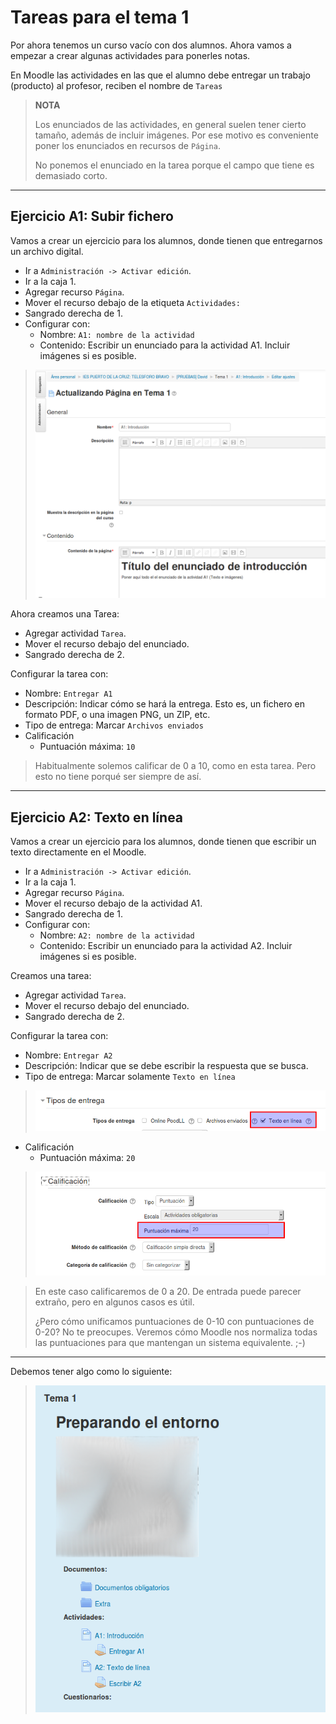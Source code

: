 
# Tareas para el tema 1

Por ahora tenemos un curso vacío con dos alumnos. Ahora vamos a empezar a crear algunas actividades para ponerles notas.

En Moodle las actividades en las que el alumno debe entregar un trabajo (producto) al profesor, reciben el nombre de `Tareas`

> **NOTA**
>
> Los enunciados de las actividades, en general suelen tener cierto tamaño, además de incluir imágenes. Por ese motivo es conveniente poner los enunciados en recursos de `Página`.
>
> No ponemos el enunciado en la tarea porque el campo que tiene es demasiado corto.

---

## Ejercicio A1: Subir fichero

Vamos a crear un ejercicio para los alumnos, donde tienen que entregarnos un archivo digital.
* Ir a `Administración -> Activar edición`.
* Ir a la caja 1.
* Agregar recurso `Página`.
* Mover el recurso debajo de la etiqueta `Actividades:`
* Sangrado derecha de 1.
* Configurar con:
    * Nombre: `A1: nombre de la actividad`
    * Contenido: Escribir un enunciado para la actividad A1. Incluir imágenes si es posible.

> ![](./files/pagina1-enunciado.png)

Ahora creamos una Tarea:
* Agregar actividad `Tarea`.
* Mover el recurso debajo del enunciado.
* Sangrado derecha de 2.

Configurar la tarea con:
* Nombre: `Entregar A1`
* Descripción: Indicar cómo se hará la entrega. Esto es, un fichero en formato PDF, o una imagen PNG, un ZIP, etc.
* Tipo de entrega: Marcar `Archivos enviados`
* Calificación
    * Puntuación máxima: `10`

> Habitualmente solemos calificar de 0 a 10, como en esta tarea. Pero esto no tiene porqué ser siempre de así.

---

## Ejercicio A2: Texto en línea

Vamos a crear un ejercicio para los alumnos, donde tienen que escribir un texto directamente en el Moodle.
* Ir a `Administración -> Activar edición`.
* Ir a la caja 1.
* Agregar recurso `Página`.
* Mover el recurso debajo de la actividad A1.
* Sangrado derecha de 1.
* Configurar con:
    * Nombre: `A2: nombre de la actividad`
    * Contenido: Escribir un enunciado para la actividad A2. Incluir imágenes si es posible.

Creamos una tarea:
* Agregar actividad `Tarea`.
* Mover el recurso debajo del enunciado.
* Sangrado derecha de 2.

Configurar la tarea con:
* Nombre: `Entregar A2`
* Descripción: Indicar que se debe escribir la respuesta que se busca.
* Tipo de entrega: Marcar solamente `Texto en línea`

> ![](./files/tarea2-texto-en-linea.png)

* Calificación
    * Puntuación máxima: `20`

> ![](./files/tarea2-puntuacion.png)

> En este caso calificaremos de 0 a 20. De entrada puede parecer extraño, pero en algunos casos es útil.
>
> ¿Pero cómo unificamos puntuaciones de 0-10 con puntuaciones de 0-20?
> No te preocupes. Veremos cómo Moodle nos normaliza todas las puntuaciones para que mantengan un sistema equivalente. ;-)

---

Debemos tener algo como lo siguiente:

> ![](./files/tema1-tareas.png)
